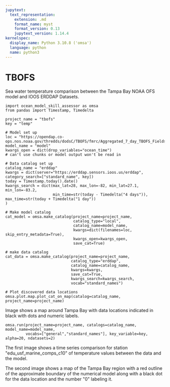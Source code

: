 ```yaml
---
jupytext:
  text_representation:
    extension: .md
    format_name: myst
    format_version: 0.13
    jupytext_version: 1.14.4
kernelspec:
  display_name: Python 3.10.8 ('omsa')
  language: python
  name: python3
---
```


# TBOFS

Sea water temperature comparison between the Tampa Bay NOAA OFS model and IOOS ERDDAP Datasets.

```{code-cell} ipython3
import ocean_model_skill_assessor as omsa
from pandas import Timestamp, Timedelta
```

```{code-cell} ipython3
project_name = "tbofs"
key = "temp"
```

```{code-cell} ipython3
# Model set up
loc = "https://opendap.co-ops.nos.noaa.gov/thredds/dodsC/TBOFS/fmrc/Aggregated_7_day_TBOFS_Fields_Forecast_best.ncd"
model_name = "model"
kwargs_open = dict(drop_variables="ocean_time")
# can't use chunks or model output won't be read in

# Data catalog set up
catalog_name = "erddap"
kwargs = dict(server="https://erddap.sensors.ioos.us/erddap", category_search=["standard_name", key])
today = Timestamp.today().date()
kwargs_search = dict(max_lat=28, max_lon=-82, min_lat=27.1, min_lon=-83.2,
                     min_time=str(today - Timedelta("4 days")), max_time=str(today + Timedelta("1 day"))
)
```

```{code-cell} ipython3
# Make model catalog
cat_model = omsa.make_catalog(project_name=project_name,
                              catalog_type="local",
                              catalog_name=model_name,
                              kwargs=dict(filenames=loc, skip_entry_metadata=True),
                              kwargs_open=kwargs_open,
                              save_cat=True)
```

```{code-cell} ipython3
# make data catalog
cat_data = omsa.make_catalog(project_name=project_name,
                             catalog_type="erddap",
                             catalog_name=catalog_name,
                             kwargs=kwargs,
                             save_cat=True,
                             kwargs_search=kwargs_search,
                             vocab="standard_names")
```

```{code-cell} ipython3
# Plot discovered data locations
omsa.plot.map.plot_cat_on_map(catalog=catalog_name, project_name=project_name)
```

Image shows a map around Tampa Bay with data locations indicated in black with dots and numeric labels.

```{code-cell} ipython3
omsa.run(project_name=project_name, catalogs=catalog_name, model_name=model_name,
         vocabs=["general","standard_names"], key_variable=key, alpha=20, ndatasets=2)
```

The first image shows a time series comparison for station "edu_usf_marine_comps_c10" of temperature values between the data and the model.

The second image shows a map of the Tampa Bay region with a red outline of the approximate boundary of the numerical model along with a black dot for the data location and the number "0" labeling it.

```{code-cell} ipython3

```
